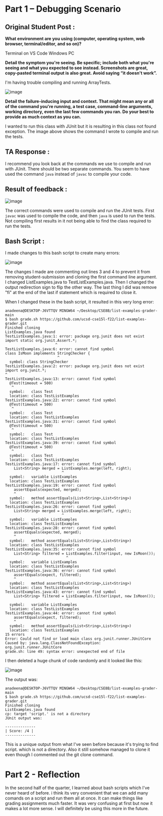 # Part 1 – Debugging Scenario

## Original Student Post :

**What environment are you using (computer, operating system, web browser, terminal/editor, and so on)?**

Terminal on VS Code Windows PC

**Detail the symptom you're seeing. Be specific; include both what you're seeing and what you expected to see instead. Screenshots are great, copy-pasted terminal output is also great. Avoid saying “it doesn't work”.**

I'm having trouble compiling and running ArrayTests. 

![image](compile.PNG)

**Detail the failure-inducing input and context. That might mean any or all of the command you're running, a test case, command-line arguments, working directory, even the last few commands you ran. Do your best to provide as much context as you can.**

I wanted to run this class with JUnit but it is resulting in this class not found exception. The image above shows the command I wrote to compile and run the tests. 

## TA Response :

I recommend you look back at the commands we use to compile and run with JUnit. There should be two separate commands. You seem to have used the command ```java``` instead of ```javac``` to compile your code.

## Result of feedback : 

![image](fixedCompile.PNG)

The correct commands were used to compile and run the JUnit tests. First ```javac``` was used to compile the code, and then ```java``` is used to run the tests. Not compiling first results in it not being able to find the class required to run the tests. 

## Bash Script : 

I made changes to this bash script to create many errors:


![image](grade.PNG)

The changes I made are commenting out lines 3 and 4 to prevent it from removing student-submission and cloning the first command line argument. I changed ListExamples.java to TestListExamples.java. Then I changed the output redirection sign to flip the other way. The last thing I did was remove "fi" at the end of the last if statement which is required to close it. 

When I changed these in the bash script, it resulted in this very long error:

```
anadeena@DESKTOP-J6VTTQV MINGW64 ~/Desktop/CSE8B/list-examples-grader-main
$ bash grade.sh https://github.com/ucsd-cse15l-f22/list-examples-grader.git
Finished cloning
ListExamples.java found
TestListExamples.java:1: error: package org.junit does not exist
import static org.junit.Assert.*;
                       ^
TestListExamples.java:6: error: cannot find symbol
class IsMoon implements StringChecker {
                        ^
  symbol: class StringChecker
TestListExamples.java:2: error: package org.junit does not exist
import org.junit.*;
^
TestListExamples.java:13: error: cannot find symbol
  @Test(timeout = 500)
   ^
  symbol:   class Test
  location: class TestListExamples
TestListExamples.java:22: error: cannot find symbol
  @Test(timeout = 500)
   ^
  symbol:   class Test
  location: class TestListExamples
TestListExamples.java:31: error: cannot find symbol
  @Test(timeout = 500)
   ^
  symbol:   class Test
  location: class TestListExamples
TestListExamples.java:39: error: cannot find symbol
  @Test(timeout = 500)
   ^
  symbol:   class Test
  location: class TestListExamples
TestListExamples.java:17: error: cannot find symbol
    List<String> merged = ListExamples.merge(left, right);
                          ^
  symbol:   variable ListExamples
  location: class TestListExamples
TestListExamples.java:19: error: cannot find symbol
    assertEquals(expected, merged);
    ^
  symbol:   method assertEquals(List<String>,List<String>)
  location: class TestListExamples
TestListExamples.java:26: error: cannot find symbol
    List<String> merged = ListExamples.merge(left, right);
                          ^
  symbol:   variable ListExamples
  location: class TestListExamples
TestListExamples.java:28: error: cannot find symbol
    assertEquals(expected, merged);
    ^
  symbol:   method assertEquals(List<String>,List<String>)
  location: class TestListExamples
TestListExamples.java:35: error: cannot find symbol
    List<String> filtered = ListExamples.filter(input, new IsMoon());
                            ^
  symbol:   variable ListExamples
  location: class TestListExamples
TestListExamples.java:36: error: cannot find symbol
    assertEquals(expect, filtered);
    ^
  symbol:   method assertEquals(List<String>,List<String>)
  location: class TestListExamples
TestListExamples.java:43: error: cannot find symbol
    List<String> filtered = ListExamples.filter(input, new IsMoon());
                            ^
  symbol:   variable ListExamples
  location: class TestListExamples
TestListExamples.java:44: error: cannot find symbol
    assertEquals(expect, filtered);
    ^
  symbol:   method assertEquals(List<String>,List<String>)
  location: class TestListExamples
15 errors
Error: Could not find or load main class org.junit.runner.JUnitCore
Caused by: java.lang.ClassNotFoundException: org.junit.runner.JUnitCore
grade.sh: line 49: syntax error: unexpected end of file
```

I then deleted a huge chunk of code randomly and it looked like this:

![image](grade2.PNG)

The output was:

```
anadeena@DESKTOP-J6VTTQV MINGW64 ~/Desktop/CSE8B/list-examples-grader-main
$ bash grade.sh https://github.com/ucsd-cse15l-f22/list-examples-grader.git
Finished cloning
ListExamples.java found
cp: target 'script.' is not a directory
JUnit output was:

--------------
| Score: /4 |
--------------
```
This is a unique output from what I've seen before because it's trying to find script. which is not a directory. Also it still somehow managed to clone it even though I commented out the git clone command.

# Part 2 - Reflection

In the second half of the quarter, I learned about bash scripts which I've never heard of before. i think its very convenient that we can add many comands on a script and run them all at once. It can make things like
grading assignments much faster. It was very confusing at first but now it makes a lot more sense. I will definitely be using this more in the future. 


